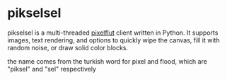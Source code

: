 # pikselsel
pikselsel is a multi-threaded [pixelflut](https://github.com/defnull/pixelflut) client written in Python. It supports images, text rendering, and options to quickly wipe the canvas,  fill it with random noise, or draw solid color blocks.

the name comes from the turkish word for pixel and flood, which are "piksel" and "sel" respectively
